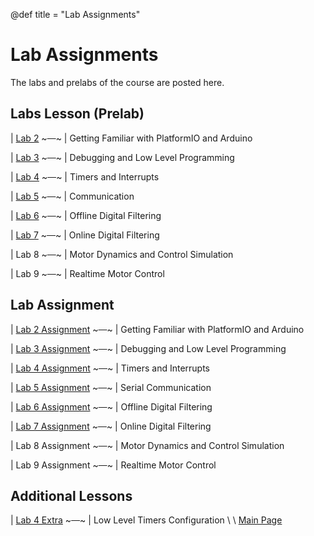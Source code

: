 @def title = "Lab Assignments"

# Lab Assignments
The labs and prelabs of the course are posted here.

## Labs Lesson (Prelab)

| [Lab 2](/prelabs/prelab2/index.html)  ~~~&ensp;&ensp;~~~ | Getting Familiar with PlatformIO and Arduino

| [Lab 3](/prelabs/prelab3/index.html)   ~~~&ensp;&ensp;~~~ | Debugging and Low Level Programming

| [Lab 4](/prelabs/prelab4/index.html)   ~~~&ensp;&ensp;~~~ | Timers and Interrupts

| [Lab 5](/prelabs/prelab5/index.html)   ~~~&ensp;&ensp;~~~ | Communication

| [Lab 6](/prelabs/prelab6/index.html)  ~~~&ensp;&ensp;~~~ | Offline Digital Filtering

| [Lab 7](/prelabs/prelab7/index.html)  ~~~&ensp;&ensp;~~~ | Online Digital Filtering

| Lab 8  ~~~&ensp;&ensp;~~~ | Motor Dynamics and Control Simulation

| Lab 9  ~~~&ensp;&ensp;~~~ | Realtime Motor Control


## Lab Assignment

| [Lab 2 Assignment](/labs/lab2/index.html)  ~~~&ensp;&ensp;~~~ | Getting Familiar with PlatformIO and Arduino

| [Lab 3 Assignment](/labs/lab3/index.html)  ~~~&ensp;&ensp;~~~ | Debugging and Low Level Programming

| [Lab 4 Assignment](/labs/lab4/index.html)  ~~~&ensp;&ensp;~~~ | Timers and Interrupts

| [Lab 5 Assignment](/labs/lab5/index.html)  ~~~&ensp;&ensp;~~~ | Serial Communication

| [Lab 6 Assignment](/labs/lab6/index.html)  ~~~&ensp;&ensp;~~~ | Offline Digital Filtering

| [Lab 7 Assignment](/labs/lab7/index.html)  ~~~&ensp;&ensp;~~~ | Online Digital Filtering

| Lab 8 Assignment  ~~~&ensp;&ensp;~~~ | Motor Dynamics and Control Simulation

| Lab 9 Assignment ~~~&ensp;&ensp;~~~ | Realtime Motor Control 


## Additional Lessons

| [Lab 4 Extra](/prelabsextra/lab4extra/index.html) ~~~&ensp;&ensp;~~~ | Low Level Timers Configuration
\\
\\
[Main Page](/index.html)